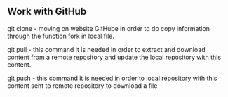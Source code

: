 ## Work with GitHub

git clone - moving on  website GitHube in order to do copy information through the function fork in local file.

git pull - this command it is needed  in order to extract and download content from a remote repository and update the local repository with this content.

git push - this command it is needed in order to local repository with this content sent to remote repository to download a file
